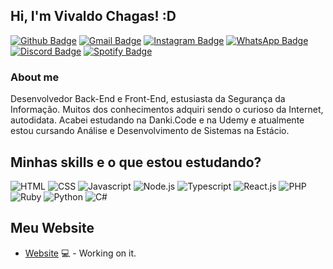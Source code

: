 ## Hi, I'm Vivaldo Chagas! :D

[![Github Badge](https://img.shields.io/badge/GitHub-100000?style=for-the-badge&logo=github&logoColor=white)](https://github.com/Nosferatuvjr)
[![Gmail Badge](https://img.shields.io/badge/Gmail-D14836?style=for-the-badge&logo=gmail&logoColor=white)](mailto:vivaldochagassjr@gmail.com/)
[![Instagram Badge](https://img.shields.io/badge/Instagram-E4405F?style=for-the-badge&logo=instagram&logoColor=white)](https://www.instagram.com/1997vjr/)
[![WhatsApp Badge](https://img.shields.io/badge/WhatsApp-25D366?style=for-the-badge&logo=whatsapp&logoColor=white)](https://api.whatsapp.com/send?phone=5592996041179&text=Oi%2C%20vim%20pelo%20teu%20perfil%20no%20Github.)
[![Discord Badge](https://img.shields.io/badge/Discord-7289DA?style=for-the-badge&logo=discord&logoColor=white)](https://discord.gg/RgBAcVYjRv)
[![Spotify Badge](https://img.shields.io/badge/Spotify-1ED760?&style=for-the-badge&logo=spotify&logoColor=white)](https://open.spotify.com/user/22ely24chjvpjxndfw2abmata?si=V5wCz4zmQ7iQA2QR1hiwDA)

### About me

Desenvolvedor Back-End e Front-End, estusiasta da Segurança da Informação. Muitos dos conhecimentos adquiri sendo o curioso da Internet, autodidata. Acabei estudando na Danki.Code e na Udemy e atualmente estou cursando Análise e Desenvolvimento de Sistemas na Estácio.

## Minhas skills e o que estou estudando?

![HTML](https://img.shields.io/badge/HTML5-E34F26?style=for-the-badge&logo=html5&logoColor=white)
![CSS](https://img.shields.io/badge/CSS3-1572B6?style=for-the-badge&logo=css3&logoColor=white)
![Javascript](https://img.shields.io/badge/JavaScript-F7DF1E?style=for-the-badge&logo=javascript&logoColor=black)
![Node.js](https://img.shields.io/badge/Node.js-43853D?style=for-the-badge&logo=node.js&logoColor=white)
![Typescript](https://img.shields.io/badge/TypeScript-007ACC?style=for-the-badge&logo=typescript&logoColor=white)
![React.js](https://img.shields.io/badge/React-20232A?style=for-the-badge&logo=react&logoColor=61DAFB)
![PHP](https://img.shields.io/badge/PHP-777BB4?style=for-the-badge&logo=php&logoColor=white)
![Ruby](https://img.shields.io/badge/Ruby-CC342D?style=for-the-badge&logo=ruby&logoColor=white)
![Python](https://img.shields.io/badge/Python-3776AB?style=for-the-badge&logo=python&logoColor=white)
![C#](https://camo.githubusercontent.com/256f498d9e3128b19f8cb5558884749179db9118aaa6e31d3f7c5da34edf5c8c/68747470733a2f2f696d672e736869656c64732e696f2f62616467652f632532332532302d2532333233393132302e7376673f267374796c653d666f722d7468652d6261646765266c6f676f3d632d7368617270266c6f676f436f6c6f723d7768697465)

## Meu Website
- [Website](https://amazonasdev.com) 💻 - Working on it.

